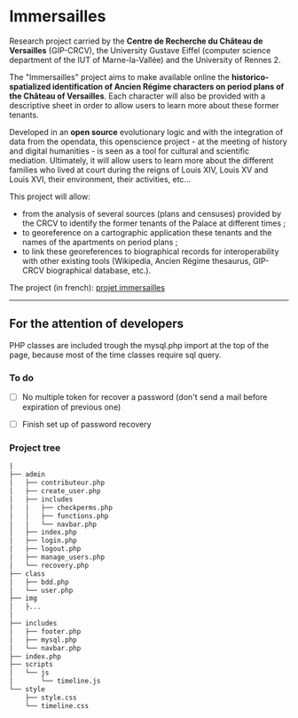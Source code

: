 # Immersailles

Research project carried by the **Centre de Recherche du Château de Versailles** (GIP-CRCV), the University Gustave Eiffel (computer science department of the IUT of Marne-la-Vallée) and the University of Rennes 2.

The "Immersailles" project aims to make available online the **historico-spatialized identification of Ancien Régime characters on period plans of the Château of Versailles**. Each character will also be provided with a descriptive sheet in order to allow users to learn more about these former tenants.

Developed in an **open source** evolutionary logic and with the integration of data from the opendata, this openscience project - at the meeting of history and digital humanities - is seen as a tool for cultural and scientific mediation. Ultimately, it will allow users to learn more about the different families who lived at court during the reigns of Louis XIV, Louis XV and Louis XVI, their environment, their activities, etc...

This project will allow:
-  from the analysis of several sources (plans and censuses) provided by the CRCV to identify the former tenants of the Palace at different times ;
-  to georeference on a cartographic application these tenants and the names of the apartments on period plans ;
-  to link these georeferences to biographical records for interoperability with other existing tools (Wikipedia, Ancien Régime thesaurus, GIP-CRCV biographical database, etc.).


The project (in french): [projet immersailles](http://chateauversailles-recherche.fr/francais/recherche/projets-scientifiques-et-recherche-appliquee/projet-fressin-2019-2022 "Google's Homepage")

------------------------------------------------------------------------------------
For the attention of developers
------------------------------------------------------------------------------------

PHP classes are included trough the mysql.php import at the top of the page, because most of the time classes require sql query.


### To do
- [ ] No multiple token for recover a password (don't send a mail before expiration of previous one)
- [ ] Finish set up of password recovery


### Project tree

```Bash
|
├── admin
│   ├── contributeur.php
│   ├── create_user.php
│   ├── includes
│   │   ├── checkperms.php
│   │   ├── functions.php
│   │   └── navbar.php
│   ├── index.php
│   ├── login.php
│   ├── logout.php
│   ├── manage_users.php
│   └── recovery.php
├── class
│   ├── bdd.php
│   └── user.php
├── img
│   ├...
│
├── includes
│   ├── footer.php
│   ├── mysql.php
│   └── navbar.php
├── index.php
├── scripts
│   └── js
│       └── timeline.js
└── style
    ├── style.css
    └── timeline.css
```
